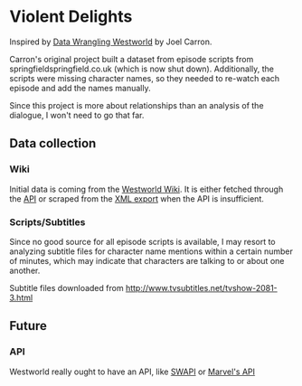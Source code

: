 # Violent Delights

Inspired by [Data Wrangling Westworld](https://mode.com/blog/data-mining-westworld)
by Joel Carron.

Carron's original project built a dataset from episode scripts from 
springfieldspringfield.co.uk (which is now shut down). Additionally, the scripts
were missing character names, so they needed to re-watch each episode and add
the names manually.

Since this project is more about relationships than an analysis of the dialogue,
I won't need to go that far. 

## Data collection

### Wiki
Initial data is coming from the [Westworld Wiki](https://westworld.fandom.com/).
It is either fetched through the [API](https://westworld.fandom.com/api/v1/) or
scraped from the [XML export](https://en.wikipedia.org/wiki/Help:Export) when
the API is insufficient.

### Scripts/Subtitles
Since no good source for all episode scripts is available, I may resort to
analyzing subtitle files for character name mentions within a certain number
of minutes, which may indicate that characters are talking to or about one
another.

Subtitle files downloaded from http://www.tvsubtitles.net/tvshow-2081-3.html

## Future

### API
Westworld really ought to have an API, like [SWAPI](https://swapi.dev/) or [Marvel's API](https://developer.marvel.com/)
